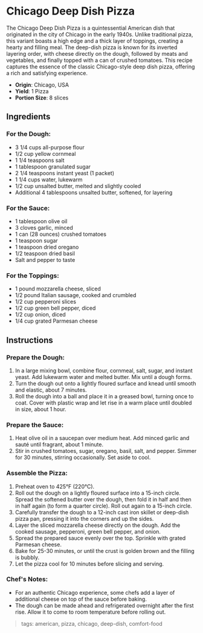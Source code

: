 # Chicago Deep Dish Pizza

The Chicago Deep Dish Pizza is a quintessential American dish that originated in the city of Chicago in the early 1940s. Unlike traditional pizza, this variant boasts a high edge and a thick layer of toppings, creating a hearty and filling meal. The deep-dish pizza is known for its inverted layering order, with cheese directly on the dough, followed by meats and vegetables, and finally topped with a can of crushed tomatoes. This recipe captures the essence of the classic Chicago-style deep dish pizza, offering a rich and satisfying experience.

- **Origin**: Chicago, USA
- **Yield**: 1 Pizza
- **Portion Size**: 8 slices

## Ingredients

### For the Dough:
- 3 1/4 cups all-purpose flour
- 1/2 cup yellow cornmeal
- 1 1/4 teaspoons salt
- 1 tablespoon granulated sugar
- 2 1/4 teaspoons instant yeast (1 packet)
- 1 1/4 cups water, lukewarm
- 1/2 cup unsalted butter, melted and slightly cooled
- Additional 4 tablespoons unsalted butter, softened, for layering

### For the Sauce:
- 1 tablespoon olive oil
- 3 cloves garlic, minced
- 1 can (28 ounces) crushed tomatoes
- 1 teaspoon sugar
- 1 teaspoon dried oregano
- 1/2 teaspoon dried basil
- Salt and pepper to taste

### For the Toppings:
- 1 pound mozzarella cheese, sliced
- 1/2 pound Italian sausage, cooked and crumbled
- 1/2 cup pepperoni slices
- 1/2 cup green bell pepper, diced
- 1/2 cup onion, diced
- 1/4 cup grated Parmesan cheese

## Instructions

### Prepare the Dough:
1. In a large mixing bowl, combine flour, cornmeal, salt, sugar, and instant yeast. Add lukewarm water and melted butter. Mix until a dough forms.
2. Turn the dough out onto a lightly floured surface and knead until smooth and elastic, about 7 minutes.
3. Roll the dough into a ball and place it in a greased bowl, turning once to coat. Cover with plastic wrap and let rise in a warm place until doubled in size, about 1 hour.

### Prepare the Sauce:
1. Heat olive oil in a saucepan over medium heat. Add minced garlic and sauté until fragrant, about 1 minute.
2. Stir in crushed tomatoes, sugar, oregano, basil, salt, and pepper. Simmer for 30 minutes, stirring occasionally. Set aside to cool.

### Assemble the Pizza:
1. Preheat oven to 425°F (220°C).
2. Roll out the dough on a lightly floured surface into a 15-inch circle. Spread the softened butter over the dough, then fold it in half and then in half again (to form a quarter circle). Roll out again to a 15-inch circle.
3. Carefully transfer the dough to a 12-inch cast iron skillet or deep-dish pizza pan, pressing it into the corners and up the sides.
4. Layer the sliced mozzarella cheese directly on the dough. Add the cooked sausage, pepperoni, green bell pepper, and onion.
5. Spread the prepared sauce evenly over the top. Sprinkle with grated Parmesan cheese.
6. Bake for 25-30 minutes, or until the crust is golden brown and the filling is bubbly.
7. Let the pizza cool for 10 minutes before slicing and serving.

### Chef's Notes:
- For an authentic Chicago experience, some chefs add a layer of additional cheese on top of the sauce before baking.
- The dough can be made ahead and refrigerated overnight after the first rise. Allow it to come to room temperature before rolling out.

> tags: american, pizza, chicago, deep-dish, comfort-food